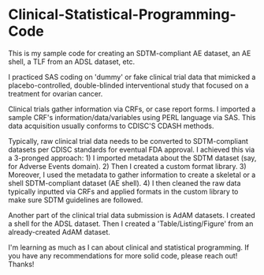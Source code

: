 # Clinical-Statistical-Programming-Code
This is my sample code for creating an SDTM-compliant AE dataset, an AE shell, a TLF from an ADSL dataset, etc.

I practiced SAS coding on 'dummy' or fake clinical trial data that mimicked a placebo-controlled, double-blinded interventional study
that focused on a treatment for ovarian cancer.

Clinical trials gather information via CRFs, or case report forms. I imported a sample CRF's information/data/variables using PERL language
via SAS. This data acquisition usually conforms to CDISC'S CDASH methods.

Typically, raw clinical trial data needs to be converted to SDTM-compliant datasets per CDISC standards for eventual FDA approval. I achieved
this via a 3-pronged approach: 1) I imported metadata about the SDTM dataset (say, for Adverse Events domain). 2) Then I created a custom
format library. 3) Moreover, I used the metadata to gather information to create a skeletal or a shell SDTM-compliant dataset (AE shell). 4) I then cleaned
the raw data typically inputted via CRFs and applied formats in the custom library to make sure SDTM guidelines are followed. 

Another part of the clinical trial data submission is AdAM datasets. I created a shell for the ADSL dataset. Then I created a  'Table/Listing/Figure' from
an already-created AdAM dataset.

I'm learning as much as I can about clinical and statistical programming. If you have any recommendations for more solid code, please reach out! Thanks!
